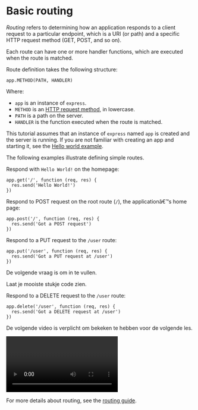 # Basic routing

_Routing_ refers to determining how an application responds to a client request to a particular endpoint, which is a URI (or path) and a specific HTTP request method (GET, POST, and so on).

Each route can have one or more handler functions, which are executed when the route is matched.

Route definition takes the following structure:

```
app.METHOD(PATH, HANDLER)
```

Where:

*   `app` is an instance of `express`.
*   `METHOD` is an [HTTP request method](https://en.wikipedia.org/wiki/Hypertext_Transfer_Protocol#Request_methods), in lowercase.
*   `PATH` is a path on the server.
*   `HANDLER` is the function executed when the route is matched.

This tutorial assumes that an instance of `express` named `app` is created and the server is running. If you are not familiar with creating an app and starting it, see the [Hello world example](https://expressjs.com/en/starter/hello-world.html).

The following examples illustrate defining simple routes.

Respond with `Hello World!` on the homepage:

```
app.get('/', function (req, res) {
  res.send('Hello World!')
})
```

Respond to POST request on the root route (`/`), the applicationâ€™s home page:

```
app.post('/', function (req, res) {
  res.send('Got a POST request')
})
```

Respond to a PUT request to the `/user` route:

```
app.put('/user', function (req, res) {
  res.send('Got a PUT request at /user')
})
```

<CodeExercise id="wrb9sGzjLz3aaaslyAgg" title="Express.js vraag" language="javascript" slider>
  
  De volgende vraag is om in te vullen.
  
  Laat je mooiste stukje code zien.
  
</CodeExercise>

Respond to a DELETE request to the `/user` route:

```
app.delete('/user', function (req, res) {
  res.send('Got a DELETE request at /user')
})
```

<Note>

De volgende video is verplicht om bekeken te hebben voor de volgende les.
  
<Video url="https://www.youtube.com/watch?v=L72fhGm1tfE" />
</Note>

For more details about routing, see the [routing guide](https://expressjs.com/en/guide/routing.html).
